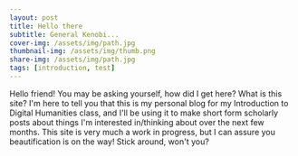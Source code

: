 ```yaml
---
layout: post
title: Hello there
subtitle: General Kenobi...
cover-img: /assets/img/path.jpg
thumbnail-img: /assets/img/thumb.png
share-img: /assets/img/path.jpg
tags: [introduction, test]
---
```


Hello friend! You may be asking yourself, how did I get here? What is this site? I'm here to tell you that this is my personal blog for my Introduction to Digital Humanities class, and I'll be using it to make short form scholarly posts about things I'm interested in/thinking about over the next few months. This site is very much a work in progress, but I can assure you beautification is on the way! Stick around, won't you?